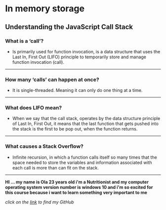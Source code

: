 # In memory storage

## **Understanding the JavaScript Call Stack**

### What is a ‘call’?

- Is primarily used for function invocation, is a data structure that uses the Last In, First Out (LIFO) principle to temporarily store and manage function invocation (call).

<hr> 

### How many ‘calls’ can happen at once?

- It is single-threaded. Meaning it can only do one thing at a time.

<hr>

### What does LIFO mean?

- When we say that the call stack, operates by the data structure principle of Last In, First Out, it means that the last function that gets pushed into the stack is the first to be pop out, when the function returns.

<hr>

### What causes a Stack Overflow?

- Infinite recursion, in which a function calls itself so many times that the space needed to store the variables and information associated with each call is more than can fit on the stack.
 

<hr>

**HI ... my name is Ola 23 years old i'm a Nutritionist and my computer operating system version number is windows 10 and i'm so excited for this course because i want to learn something very important to me**

*click on the [link](https://github.com/olaaltaslaq) to find my GitHub*

